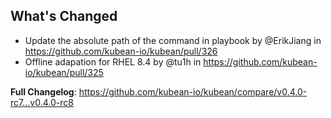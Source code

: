 ## What's Changed
* Update the absolute path of the command in playbook by @ErikJiang in https://github.com/kubean-io/kubean/pull/326
* Offline adapation for RHEL 8.4 by @tu1h in https://github.com/kubean-io/kubean/pull/325


**Full Changelog**: https://github.com/kubean-io/kubean/compare/v0.4.0-rc7...v0.4.0-rc8
